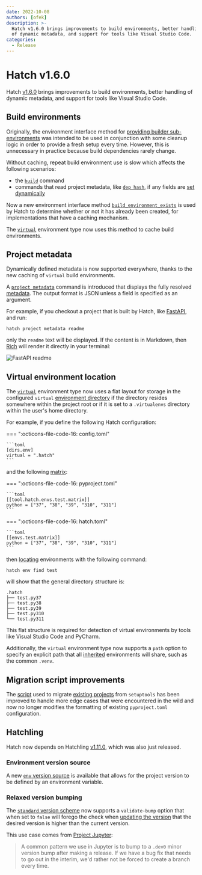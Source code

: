 ```yaml
---
date: 2022-10-08
authors: [ofek]
description: >-
  Hatch v1.6.0 brings improvements to build environments, better handling
  of dynamic metadata, and support for tools like Visual Studio Code.
categories:
  - Release
---
```


# Hatch v1.6.0

Hatch [v1.6.0](https://github.com/pypa/hatch/releases/tag/hatch-v1.6.0) brings improvements to build environments, better handling of dynamic metadata, and support for tools like Visual Studio Code.

<!-- more -->

## Build environments

Originally, the environment interface method for [providing builder sub-environments](../../plugins/environment/reference.md#hatch.env.plugin.interface.EnvironmentInterface.build_environment) was intended to be used in conjunction with some cleanup logic in order to provide a fresh setup every time. However, this is unnecessary in practice because build dependencies rarely change.

Without caching, repeat build environment use is slow which affects the following scenarios:

- the [`build`](../../cli/reference.md#hatch-build) command
- commands that read project metadata, like [`dep hash`](../../cli/reference.md#hatch-dep-hash), if any fields are [set dynamically](../../config/metadata.md#dynamic)

Now a new environment interface method [`build_environment_exists`](../../plugins/environment/reference.md#hatch.env.plugin.interface.EnvironmentInterface.build_environment_exists) is used by Hatch to determine whether or not it has already been created, for implementations that have a caching mechanism.

The [`virtual`](../../plugins/environment/virtual.md) environment type now uses this method to cache build environments.

## Project metadata

Dynamically defined metadata is now supported everywhere, thanks to the new caching of `virtual` build environments.

A [`project metadata`](../../cli/reference.md#hatch-project-metadata) command is introduced that displays the fully resolved [metadata](../../config/metadata.md). The output format is JSON unless a field is specified as an argument.

For example, if you checkout a project that is built by Hatch, like [FastAPI](https://github.com/tiangolo/fastapi), and run:

```
hatch project metadata readme
```

only the `readme` text will be displayed. If the content is in Markdown, then [Rich](https://github.com/Textualize/rich) will render it directly in your terminal:

![FastAPI readme](release-hatch-160/rich-readme.png)

## Virtual environment location

The [`virtual`](../../plugins/environment/virtual.md) environment type now uses a flat layout for storage in the configured `virtual` [environment directory](../../config/hatch.md#environments) if the directory resides somewhere within the project root or if it is set to a `.virtualenvs` directory within the user's home directory.

For example, if you define the following Hatch configuration:

=== ":octicons-file-code-16: config.toml"

    ```toml
    [dirs.env]
    virtual = ".hatch"
    ```

and the following [matrix](../../config/environment/advanced.md#matrix):

=== ":octicons-file-code-16: pyproject.toml"

    ```toml
    [[tool.hatch.envs.test.matrix]]
    python = ["37", "38", "39", "310", "311"]
    ```

=== ":octicons-file-code-16: hatch.toml"

    ```toml
    [[envs.test.matrix]]
    python = ["37", "38", "39", "310", "311"]
    ```

then [locating](../../cli/reference.md#hatch-env-find) environments with the following command:

```
hatch env find test
```

will show that the general directory structure is:

```
.hatch
├── test.py37
├── test.py38
├── test.py39
├── test.py310
└── test.py311
```

This flat structure is required for detection of virtual environments by tools like Visual Studio Code and PyCharm.

Additionally, the `virtual` environment type now supports a `path` option to specify an explicit path that all [inherited](../../config/environment/overview.md#inheritance) environments will share, such as the common `.venv`.

## Migration script improvements

The [script](https://github.com/pypa/hatch/blob/hatch-v1.6.0/src/hatch/cli/new/migrate.py) used to migrate [existing projects](../../intro.md#existing-project) from `setuptools` has been improved to handle more edge cases that were encountered in the wild and now no longer modifies the formatting of existing `pyproject.toml` configuration.

## Hatchling

Hatch now depends on Hatchling [v1.11.0](https://github.com/pypa/hatch/releases/tag/hatchling-v1.11.0), which was also just released.

### Environment version source

A new [`env` version source](../../plugins/version-source/env.md) is available that allows for the project version to be defined by an environment variable.

### Relaxed version bumping

The [`standard` version scheme](../../plugins/version-scheme/standard.md) now supports a `validate-bump` option that when set to `false` will forego the check when [updating the version](../../version.md#updating) that the desired version is higher than the current version.

This use case comes from [Project Jupyter](https://jupyter.org):

> A common pattern we use in Jupyter is to bump to a `.dev0` minor version bump after making a release.  If we have a  bug fix that needs to go out in the interim, we'd rather not be forced to create a branch every time.
